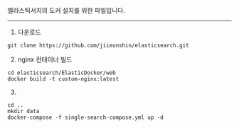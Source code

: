 엘라스틱서치의 도커 설치를 위한 파일입니다.

---

1. 다운로드
```
git clone https://github.com/jiieunshin/elasticsearch.git
```

2. nginx 컨테이너 빌드
```
cd elasticsearch/ElasticDocker/web
docker build -t custom-nginx:latest
```

3. 
```
cd ..
mkdir data
docker-compose -f single-search-compose.yml up -d
```
